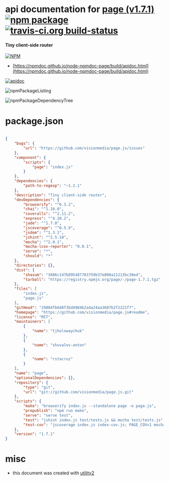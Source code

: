 # api documentation for  [page (v1.7.1)](https://github.com/visionmedia/page.js#readme)  [![npm package](https://img.shields.io/npm/v/npmdoc-page.svg?style=flat-square)](https://www.npmjs.org/package/npmdoc-page) [![travis-ci.org build-status](https://api.travis-ci.org/npmdoc/node-npmdoc-page.svg)](https://travis-ci.org/npmdoc/node-npmdoc-page)
#### Tiny client-side router

[![NPM](https://nodei.co/npm/page.png?downloads=true&downloadRank=true&stars=true)](https://www.npmjs.com/package/page)

- [https://npmdoc.github.io/node-npmdoc-page/build/apidoc.html](https://npmdoc.github.io/node-npmdoc-page/build/apidoc.html)

[![apidoc](https://npmdoc.github.io/node-npmdoc-page/build/screenCapture.buildCi.browser.%252Ftmp%252Fbuild%252Fapidoc.html.png)](https://npmdoc.github.io/node-npmdoc-page/build/apidoc.html)

![npmPackageListing](https://npmdoc.github.io/node-npmdoc-page/build/screenCapture.npmPackageListing.svg)

![npmPackageDependencyTree](https://npmdoc.github.io/node-npmdoc-page/build/screenCapture.npmPackageDependencyTree.svg)



# package.json

```json

{
    "bugs": {
        "url": "https://github.com/visionmedia/page.js/issues"
    },
    "component": {
        "scripts": {
            "page": "index.js"
        }
    },
    "dependencies": {
        "path-to-regexp": "~1.2.1"
    },
    "description": "Tiny client-side router",
    "devDependencies": {
        "browserify": "^6.3.2",
        "chai": "^1.10.0",
        "coveralls": "^2.11.2",
        "express": "^4.10.2",
        "jade": "^1.7.0",
        "jscoverage": "^0.5.9",
        "jsdom": "^1.3.1",
        "jshint": "^2.5.10",
        "mocha": "^2.0.1",
        "mocha-lcov-reporter": "0.0.1",
        "serve": "*",
        "should": "*"
    },
    "directories": {},
    "dist": {
        "shasum": "3886c147b895487783759b37e800a11213bc38ed",
        "tarball": "https://registry.npmjs.org/page/-/page-1.7.1.tgz"
    },
    "files": [
        "index.js",
        "page.js"
    ],
    "gitHead": "29884fb640f3bd4984b2a4a24aa3687b2f2221f7",
    "homepage": "https://github.com/visionmedia/page.js#readme",
    "license": "MIT",
    "maintainers": [
        {
            "name": "tjholowaychuk"
        },
        {
            "name": "shuvalov-anton"
        },
        {
            "name": "rstacruz"
        }
    ],
    "name": "page",
    "optionalDependencies": {},
    "repository": {
        "type": "git",
        "url": "git://github.com/visionmedia/page.js.git"
    },
    "scripts": {
        "make": "browserify index.js --standalone page -o page.js",
        "prepublish": "npm run make",
        "serve": "serve test",
        "test": "jshint index.js test/tests.js && mocha test/tests.js",
        "test-cov": "jscoverage index.js index-cov.js; PAGE_COV=1 mocha test/tests.js -R html-cov > coverage.html"
    },
    "version": "1.7.1"
}
```



# misc
- this document was created with [utility2](https://github.com/kaizhu256/node-utility2)

